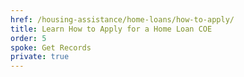 ```yaml
---
href: /housing-assistance/home-loans/how-to-apply/
title: Learn How to Apply for a Home Loan COE
order: 5
spoke: Get Records
private: true
---
```


